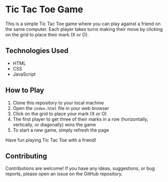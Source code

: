 # Tic Tac Toe Game

This is a simple Tic Tac Toe game where you can play against a friend on the same computer. Each player takes turns making their move by clicking on the grid to place their mark (X or O).

## Technologies Used

- HTML
- CSS
- JavaScript

## How to Play

1. Clone this repository to your local machine
2. Open the `index.html` file in your web browser
3. Click on the grid to place your mark (X or O)
4. The first player to get three of their marks in a row (horizontally, vertically, or diagonally) wins the game
5. To start a new game, simply refresh the page

Have fun playing Tic Tac Toe with a friend!

## Contributing

Contributions are welcome! If you have any ideas, suggestions, or bug reports, please open an issue on the GitHub repository.
